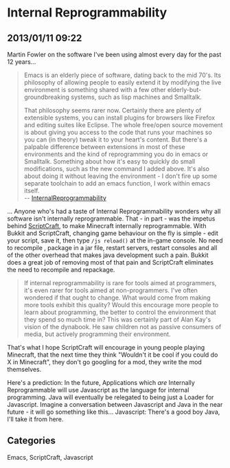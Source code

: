 # Internal Reprogrammability
## 2013/01/11 09:22

Martin Fowler on the software I've been using almost every day for the 
past 12 years...

> Emacs is an elderly piece of software, dating back to the mid 70's. Its 
> philosophy of allowing people to easily extend it by modifying the live 
> environment is something shared with a few other 
> elderly-but-groundbreaking systems, such as lisp machines and Smalltalk.
>  
> That philosophy seems rarer now. Certainly there are plenty of 
> extensible systems, you can install plugins for browsers like Firefox 
> and editing suites like Eclipse. The whole free/open source movement is 
> about giving you access to the code that runs your machines so you can 
> (in theory) tweak it to your heart's content. But there's a palpable 
> difference between extensions in most of these environments and the kind 
> of reprogramming you do in emacs or Smalltalk. Something about how it's 
> easy to quickly do small modifications, such as the new command I added 
> above. It's also about doing it without leaving the environment - I 
> don't fire up some separate toolchain to add an emacs function, I work 
> within emacs itself.  
> -- [InternalReprogrammability][1]

... Anyone who's had a taste of Internal Reprogrammability wonders why 
all software isn't internally reprogrammable. That - in part - was the 
impetus behind [ScriptCraft][sc], to make Minecraft internally 
reprogrammable. With Bukkit and ScriptCraft, changing game behaviour on 
the fly is simple - edit your script, save it, then type `/js reload()` 
at the in-game console. No need to recompile , package in a jar file, 
restart servers, restart consoles and all of the other overhead that 
makes java development such a pain. Bukkit does a great job of removing 
most of that pain and ScriptCraft eliminates the need to recompile and repackage. 

> If internal reprogrammability is rare for tools aimed at programmers, 
> it's even rarer for tools aimed at non-programmers. I've often wondered 
> if that ought to change. What would come from making more tools exhibit 
> this quality? Would this encourage more people to learn about 
> programming, the better to control the environment that they spend so 
> much time in? This was certainly part of Alan Kay's vision of the 
> dynabook. He saw children not as passive consumers of media, but 
> actively programming their environment.

That's what I hope ScriptCraft will encourage in young people playing 
Minecraft, that the next time they think "Wouldn't it be cool if you 
could do X in Minecraft", they don't go googling for a mod, they write 
the mod themselves.

Here's a prediction: In the future, Applications which *are* Internally 
Reprogrammable will use Javascript as the language for internal 
programming. Java will eventually be relegated to being just a Loader 
for Javascript. Imagine a conversation between Javascript and Java in 
the near future - it will go something like this...
Javascript: There's a good boy Java, I'll take it from here.

[1]: http://martinfowler.com/bliki/InternalReprogrammability.html
[sc]: http://github.com/walterhiggins/ScriptCraft

## Categories
Emacs, ScriptCraft, Javascript